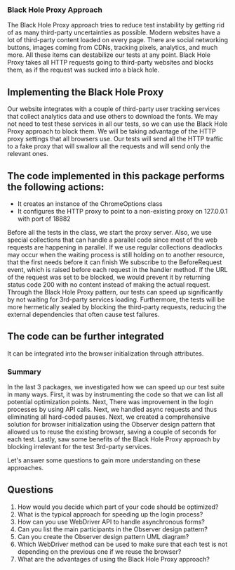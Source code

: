 ### Black Hole Proxy Approach

The Black Hole Proxy approach tries to reduce test instability by getting rid
of as many third-party uncertainties as possible. Modern websites have a lot
of third-party content loaded on every page. There are social networking
buttons, images coming from CDNs, tracking pixels, analytics, and much
more. All these items can destabilize our tests at any point. Black Hole
Proxy takes all HTTP requests going to third-party websites and blocks
them, as if the request was sucked into a black hole.

## Implementing the Black Hole Proxy

Our website integrates with a couple of third-party user tracking services that
collect analytics data and use others to download the fonts. We may not need
to test these services in all our tests, so we can use the Black Hole Proxy
approach to block them.
We will be taking advantage of the HTTP proxy settings that all browsers
use. Our tests will send all the HTTP traffic to a fake proxy that will swallow
all the requests and will send only the relevant ones.

## The code implemented in this package performs the following actions:
- It creates an instance of the ChromeOptions class
- It configures the HTTP proxy to point to a non-existing proxy on 127.0.0.1 with port of 18882

Before all the tests in the class, we start the proxy server. Also, we use
special collections that can handle a parallel code since most of the web
requests are happening in parallel. If we use regular collections deadlocks
may occur when the waiting process is still holding on to another resource,
that the first needs before it can finish
We subscribe to the BeforeRequest event, which is raised before each request in
the handler method. If the URL of the request was set to be blocked, we
would prevent it by returning status code 200 with no content instead of
making the actual request.
Through the Black Hole Proxy pattern, our tests can speed up significantly
by not waiting for 3rd-party services loading. Furthermore, the tests will be
more hermetically sealed by blocking the third-party requests, reducing the
external dependencies that often cause test failures.

## The code can be further integrated
It can be integrated into the browser initialization through attributes.

### Summary
In the last 3 packages, we investigated how we can speed up our test suite in many
ways.
First, it was by instrumenting the code so that we can list all
potential optimization points.
Next, There was improvement in the login processes by using API calls.
Next, we handled async requests and thus eliminating all hard-coded pauses.
Next, we created a comprehensive solution for browser initialization using the Observer design
pattern that allowed us to reuse the existing browser, saving a couple of
seconds for each test.
Lastly, saw some benefits of the Black Hole Proxy approach by blocking irrelevant for the test 3rd-party services.

Let's answer some questions to gain more understanding on these approaches.
## Questions
1. How would you decide which part of your code should be optimized?
2. What is the typical approach for speeding up the login process?
3. How can you use WebDriver API to handle asynchronous forms?
4. Can you list the main participants in the Observer design pattern?
5. Can you create the Observer design pattern UML diagram?
6. Which WebDriver method can be used to make sure that each test is not depending on the previous
   one if we reuse the browser?
7. What are the advantages of using the Black Hole Proxy approach?